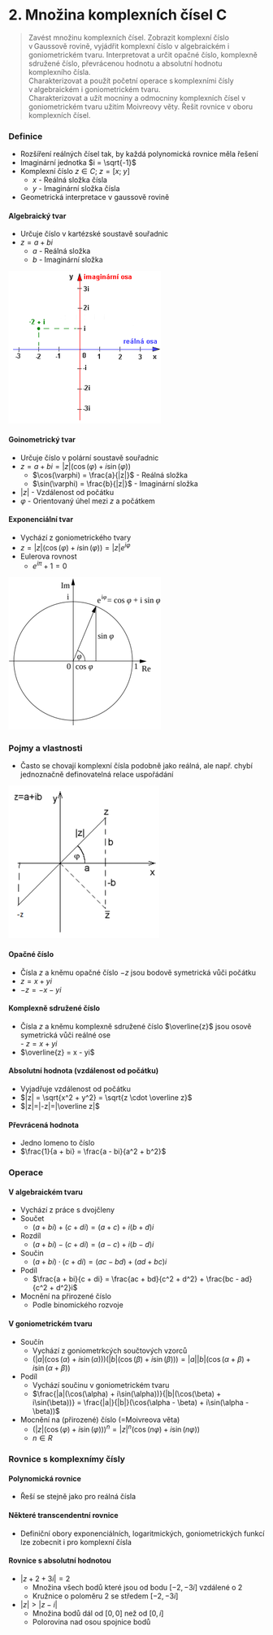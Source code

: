 # 2. Množina komplexních čísel C

> Zavést množinu komplexních čísel. Zobrazit komplexní číslo v Gaussově rovině, vyjádřit komplexní číslo v algebraickém i goniometrickém tvaru. Interpretovat a určit opačné číslo, komplexně sdružené číslo, převrácenou hodnotu a absolutní hodnotu komplexního čísla. \
> Charakterizovat a použít početní operace s komplexními čísly v algebraickém i goniometrickém tvaru. \
> Charakterizovat a užít mocniny a odmocniny komplexních čísel v goniometrickém tvaru užitím Moivreovy věty. Řešit rovnice v oboru komplexních čísel.

### Definice

- Rozšíření reálných čísel tak, by každá polynomická rovnice měla řešení
- Imaginární jednotka $i = \sqrt{-1}$
- Komplexní číslo $z \in C; \ z = [x; \ y]$
  - $x$ - Reálná složka čísla
  - $y$ - Imaginární složka čísla
- Geometrická interpretace v gaussově rovině

#### Algebraický tvar

- Určuje číslo v kartézské soustavě souřadnic
- $z = a + bi$
  - $a$ - Reálná složka
  - $b$ - Imaginární složka

![Gaussova (komplexní) rovina](./gaussova_rovina.png)

#### Goinometrický tvar

- Určuje číslo v polární soustavě souřadnic
- $z = a + bi = |z|(\cos(\varphi) + i\sin(\varphi))$
  - $\cos(\varphi) = \frac{a}{|z|}$ - Reálná složka
  - $\sin(\varphi) = \frac{b}{|z|}$ - Imaginární složka
- $|z|$ - Vzdálenost od počátku
- $\varphi$ - Orientovaný úhel mezi $z$ a počátkem

#### Exponenciální tvar

- Vychází z goniometrického tvary
- $z = |z|(\cos(\varphi) + i\sin(\varphi)) = |z| e^{i \varphi}$
- Eulerova rovnost
  - $e^{i \pi} + 1 = 0$

![Eulerův vzorec](./euleruv_vzorec.png)

### Pojmy a vlastnosti

- Často se chovají komplexní čísla podobně jako reálná, ale např. chybí jednoznačně definovatelná relace uspořádání

![Operace](./operace.png)

#### Opačné číslo

- Čísla $z$ a kněmu opačné číslo $-z$ jsou bodově symetrická vůči počátku
- $z = x + yi$
- $-z = -x - yi$

#### Komplexně sdružené číslo

- Čísla $z$ a kněmu komplexně sdružené číslo $\overline{z}$ jsou osově symetrická vůči reálné ose \
- $z = x + yi$
- $\overline{z} = x - yi$

#### Absolutní hodnota (vzdálenost od počátku)

- Vyjadřuje vzdálenost od počátku
- $|z| = \sqrt{x^2 + y^2} = \sqrt{z \cdot \overline z}$
- $|z|=|-z|=|\overline z|$

#### Převrácená hodnota

- Jedno lomeno to číslo
- $\frac{1}{a + bi} = \frac{a - bi}{a^2 + b^2}$

### Operace

#### V algebraickém tvaru

- Vychází z práce s dvojčleny
- Součet
  - $(a + bi) + (c + di) = (a + c) + i(b + d)i$
- Rozdíl
  - $(a + bi) - (c + di) = (a - c) + i(b - d)i$
- Součin
  - $(a + bi) \cdot  (c + di) = (ac - bd) + (ad + bc)i$
- Podíl
  - $\frac{a + bi}{c + di} = \frac{ac + bd}{c^2 + d^2} + \frac{bc - ad}{c^2 + d^2}i$
- Mocnění na přirozené číslo
  - Podle binomického rozvoje

#### V goniometrickém tvaru

- Součín
  - Vychází z goniometrkcých součtových vzorců
  - $(|a|(\cos(\alpha) + i\sin(\alpha)))(|b|(\cos(\beta) + i\sin(\beta))) = |a||b|(\cos(\alpha + \beta) + i\sin(\alpha + \beta))$
- Podíl
  - Vychází součinu v goniometrickém tvaru
  - $\frac{|a|(\cos(\alpha) + i\sin(\alpha))}{|b|(\cos(\beta) + i\sin(\beta))} = \frac{|a|}{|b|}(\cos(\alpha - \beta) + i\sin(\alpha - \beta))$
- Mocnění na (přirozené) číslo (=Moivreova věta)
  - $(|z|(\cos(\varphi) + i\sin(\varphi)))^n = {|z|}^n(\cos(n \varphi) + i\sin(n \varphi))$
  - $n \in R$

### Rovnice s komplexnímy čísly

#### Polynomická rovnice

- Řeší se stejně jako pro reálná čísla

#### Některé transcendentní rovnice

- Definiční obory exponenciálních, logaritmických, goniometrických funkcí lze zobecnit i pro komplexní čísla

#### Rovnice s absolutní hodnotou

- $|z + 2 +3i| = 2$
  - Množina všech bodů které jsou od bodu $[-2, -3i]$ vzdálené o $2$
  - Kružnice o poloměru $2$ se středem $[-2, -3i]$
- $|z| > |z - i|$
  - Množina bodů dál od $[0,0]$ než od $[0, i]$
  - Polorovina nad osou spojnice bodů
